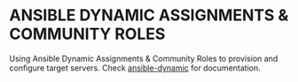 # ANSIBLE DYNAMIC ASSIGNMENTS & COMMUNITY ROLES
Using Ansible Dynamic Assignments &amp; Community Roles to provision and configure target servers. Check [ansible-dynamic](https://github.com/brpo01/ansible-dynamic-13/blob/master/ansible-dynamic.md) for documentation.
